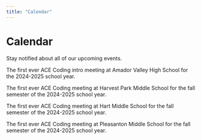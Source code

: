 ```yaml
---
title: "Calendar"
---
```


<h1 class="text-outline-shadow before:content-['Calendar'] text-center !mb-0">Calendar</h1>
<p class="text-center">Stay notified about all of our upcoming events.</p>

<div class="space-y-2">

<CalendarEvent month="Sep" day="11" time-range="3:30 PM - 4:15 PM" calendar-dates="20240130T234000Z%2F20240130T244000Z" title="Intro Meeting!" location="Library Lab" sign-up="https://pms.acecoding.org">

The first ever ACE Coding intro meeting at Amador Valley High School for the 2024-2025 school year.

</CalendarEvent>

<CalendarEvent month="TBD" day="TBD" time-range="TBD" calendar-dates="20240208T234000Z%2F20240208T244000Z" title="HPMS - First Meeting of the Year!" location="TBD" sign-up="https://hpms.acecoding.org">

The first ever ACE Coding meeting at Harvest Park Middle School for the fall semester of the 2024-2025 school year.

</CalendarEvent>

<CalendarEvent month="TBD" day="TBD" time-range="TBD" calendar-dates="20240206T234500Z%2F20240206T244500Z" title="HMS - First Meeting of the Year!" location="TBD" sign-up="https://hms.acecoding.org">

The first ever ACE Coding meeting at Hart Middle School for the fall semester of the 2024-2025 school year.

</CalendarEvent>

<CalendarEvent month="TBD" day="TBD" time-range="TBD" calendar-dates="20240130T234000Z%2F20240130T244000Z" title="PMS - First Meeting of the Year!" location="TBD" sign-up="https://pms.acecoding.org">

The first ever ACE Coding meeting at Pleasanton Middle School for the fall semester of the 2024-2025 school year.

</CalendarEvent>

</div>